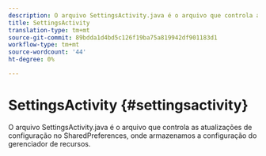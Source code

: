 ```yaml
---
description: O arquivo SettingsActivity.java é o arquivo que controla as atualizações de configuração no SharedPreferences, onde armazenamos a configuração do gerenciador de recursos.
title: SettingsActivity
translation-type: tm+mt
source-git-commit: 89bdda1d4bd5c126f19ba75a819942df901183d1
workflow-type: tm+mt
source-wordcount: '44'
ht-degree: 0%

---
```



# SettingsActivity {#settingsactivity}

O arquivo SettingsActivity.java é o arquivo que controla as atualizações de configuração no SharedPreferences, onde armazenamos a configuração do gerenciador de recursos.